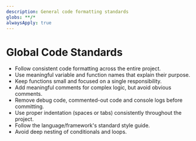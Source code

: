 ```yaml
---
description: General code formatting standards
globs: **/*
alwaysApply: true
---
```


# Global Code Standards

-   Follow consistent code formatting across the entire project.
-   Use meaningful variable and function names that explain their purpose.
-   Keep functions small and focused on a single responsibility.
-   Add meaningful comments for complex logic, but avoid obvious comments.
-   Remove debug code, commented-out code and console logs before committing.
-   Use proper indentation (spaces or tabs) consistently throughout the project.
-   Follow the language/framework's standard style guide.
-   Avoid deep nesting of conditionals and loops.
